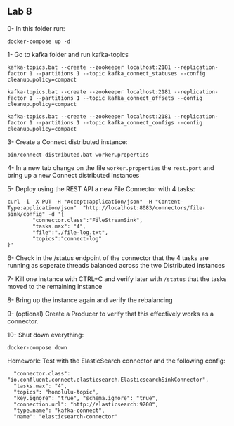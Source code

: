 ## Lab 8

0- In this folder run:

```
docker-compose up -d
```


1- Go to kafka folder and run kafka-topics
```
kafka-topics.bat --create --zookeeper localhost:2181 --replication-factor 1 --partitions 1 --topic kafka_connect_statuses --config cleanup.policy=compact

kafka-topics.bat --create --zookeeper localhost:2181 --replication-factor 1 --partitions 1 --topic kafka_connect_offsets --config cleanup.policy=compact

kafka-topics.bat --create --zookeeper localhost:2181 --replication-factor 1 --partitions 1 --topic kafka_connect_configs --config cleanup.policy=compact
```

3- Create a Connect distributed instance:

```
bin/connect-distributed.bat worker.properties
```

4- In a new tab change on the file `worker.properties` the `rest.port` and bring up a new Connect distributed instances

5- Deploy using the REST API a new File Connector with 4 tasks:

```
curl -i -X PUT -H "Accept:application/json" -H "Content-Type:application/json"  "http://localhost:8083/connectors/file-sink/config" -d '{
        "connector.class":"FileStreamSink",
        "tasks.max": "4",
        "file":"./file-log.txt",
        "topics":"connect-log"
}'
```

6- Check in the /status endpoint of the connector that the 4 tasks are running as seperate threads balanced across the two Distributed instances

7- Kill one instance with CTRL+C and verify later with `/status` that the tasks moved to the remaining instance

8- Bring up the instance again and verify the rebalancing

9- (optional) Create a Producer to verify that this effectively works as a connector.

10- Shut down everything:

```
docker-compose down
```

Homework: Test with the ElasticSearch connector and the following config:

```
  "connector.class": "io.confluent.connect.elasticsearch.ElasticsearchSinkConnector",
  "tasks.max": "4", 
  "topics": "honolulu-topic", 
  "key.ignore": "true", "schema.ignore": "true", 
  "connection.url": "http://elasticsearch:9200", 
  "type.name": "kafka-connect", 
  "name": "elasticsearch-connector"
```
  